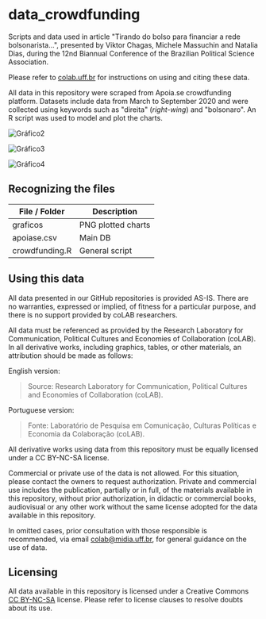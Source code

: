 # data_crowdfunding

Scripts and data used in article "Tirando do bolso para financiar a rede bolsonarista...", presented by Viktor Chagas, Michele Massuchin and Natalia Dias, during the 12nd Biannual Conference of the Brazilian Political Science Association.

Please refer to [colab.uff.br](http://colab-uff.github.io/) for instructions on using and citing these data.

All data in this repository were scraped from Apoia.se crowdfunding platform. Datasets include data from March to September 2020 and were collected using keywords such as "direita" (*right-wing*) and "bolsonaro". An R script was used to model and plot the charts. 

![Gráfico2](graficos/cfplot2.png)

![Gráfico3](graficos/cfplot3.png)

![Gráfico4](graficos/cfplot4.png)


## Recognizing the files

| File / Folder  | Description |
| ------------- | ------------- |
| graficos  | PNG plotted charts |
| apoiase.csv  | Main DB |
| crowdfunding.R | General script |


## Using this data

All data presented in our GitHub repositories is provided AS-IS. There are no warranties, expressed or implied, of fitness for a particular purpose, and there is no support provided by coLAB researchers.

All data must be referenced as provided by the Research Laboratory for Communication, Political Cultures and Economies of Collaboration (coLAB). In all derivative works, including graphics, tables, or other materials, an attribution should be made as follows:

English version:
> Source: Research Laboratory for Communication, Political Cultures and Economies of Collaboration (coLAB).

Portuguese version:
> Fonte: Laboratório de Pesquisa em Comunicação, Culturas Políticas e Economia da Colaboração (coLAB).

All derivative works using data from this repository must be equally licensed under a CC BY-NC-SA license.

Commercial or private use of the data is not allowed. For this situation, please contact the owners to request authorization. Private and commercial use includes the publication, partially or in full, of the materials available in this repository, without prior authorization, in didactic or commercial books, audiovisual or any other work without the same license adopted for the data available in this repository.

In omitted cases, prior consultation with those responsible is recommended, via email [colab@midia.uff.br](http://mailto:colab@midia.uff.br), for general guidance on the use of data.


## Licensing

All data available in this repository is licensed under a Creative Commons [CC BY-NC-SA](https://creativecommons.org/licenses/by-nc-sa/3.0/) license. Please refer to license clauses to resolve doubts about its use.

